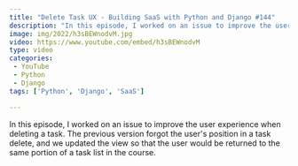 ```yaml
---
title: "Delete Task UX - Building SaaS with Python and Django #144"
description: "In this episode, I worked on an issue to improve the user experience when deleting a task. The previous version forgot the user's position in a task delete, and we updated the view so that the user would be returned to the same portion of a task list in the course."
image: img/2022/h3sBEWnodvM.jpg
video: https://www.youtube.com/embed/h3sBEWnodvM
type: video
categories:
 - YouTube
 - Python
 - Django
tags: ['Python', 'Django', 'SaaS']

---
```


In this episode, I worked on an issue to improve the user experience when deleting a task. The previous version forgot the user's position in a task delete, and we updated the view so that the user would be returned to the same portion of a task list in the course.
